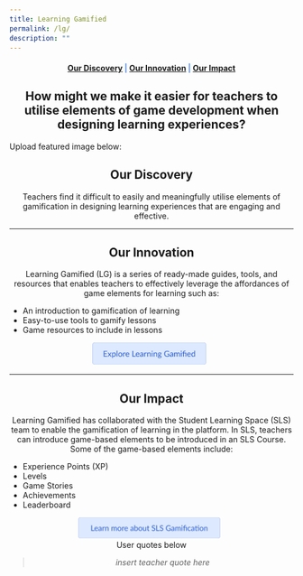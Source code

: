 ```yaml
---
title: Learning Gamified
permalink: /lg/
description: ""
---
```

<center><h4 style="color:#578ffe;"><a href="#discovery">Our Discovery</a>  |  <a href="#innovation">Our Innovation</a>  |  <a href="#impact">Our Impact</a></h4></center>

<center><h2>How might we make it easier for teachers to utilise elements of game development when designing learning experiences?</h2></center>

Upload featured image below:

<center><h2 id="discovery">Our Discovery</h2></center>
<center>Teachers find it difficult to easily and meaningfully utilise elements of gamification in designing learning experiences that are engaging and effective.</center>

-----------------

<center><h2 id="innovation">Our Innovation</h2></center>
<center>Learning Gamified (LG) is a series of ready-made guides, tools, and resources that enables teachers to effectively leverage the affordances of game elements for learning such as:</center>
<ul>
	<li>An introduction to gamification of learning</li>
	<li>Easy-to-use tools to gamify lessons</li>
	<li>Game resources to include in lessons</li>
	</ul>

<center><a href="https://sites.google.com/moe.edu.sg/lg21/"><img src="/images/Buttons/explore%20lg.png" style="width:40%; display: inline; margin-right:0.5rem"></a></center>

------------------

<center><h2 id="impact">Our Impact</h2></center>

<center>Learning Gamified has collaborated with the Student Learning Space (SLS) team to enable the gamification of learning in the platform. In SLS, teachers can introduce game-based elements to be introduced in an SLS Course. Some of the game-based elements include:</center>
<ul>
	<li>Experience Points (XP)</li>
	<li>Levels</li>
	<li>Game Stories</li>
	<li>Achievements</li>
	<li>Leaderboard</li>
	</ul>

<center><a href="https://www.learning.moe.edu.sg/sls/teachers/user-guide/vle/teacher/LessonManagement/AboutGamification.html"><img src="/images/Buttons/learn%20more%20lg.png" style="width:50%; display: inline; margin-right:0.5rem"></a></center>

<center>User quotes below</center>

<center><blockquote><i>insert teacher quote here</i></blockquote></center>